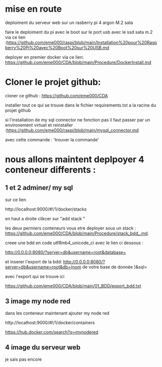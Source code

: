 # mise en route


deploiment du serveur web sur un rasberry pi 4 argon M.2 sata

faire le deploiment du pi avec le boot sur le port usb avec le ssd sata m.2 via ce lien :https://github.com/eme000/raspi/blob/main/Installation%20pour%20Raspberry%20Pi%20avec%20Boot%20sur%20USB.md

deployer en premier docker via ce lien:
https://github.com/eme000/CDA/blob/main/Procedure/DockerInstall.md



# Cloner le projet github:

cloner ce github : https://github.com/eme000/CDA

installer tout ce qui se trouve dans le fichier requirements.txt a la racine du projet github

si l'installation de my sql connector ne fonction pas il faut passer par un environement virtuel et reinstaller  :https://github.com/eme000/raspi/blob/main/mysql_connector.md

avec cette commande : 'trouver la commande'


# nous allons maintent deplpoyer 4 conteneur differents :


## 1 et 2 adminer/ my sql 

sur ce lien

http://localhost:9000/#!/1/docker/stacks

en haut a droite clikcer sur "add stack "

les deux permiers conteneurs vous etre deployer sous un stack : https://github.com/eme000/CDA/blob/main/Procedure/stack_bdd_.md.

creee une bdd en code utf8mb4_unicode_ci avec le lien ci dessous :

http://0.0.0.0:8080/?server=db&username=root&database=

et inserer l'export de la bdd:
http://0.0.0.0:8080/?server=db&username=root&db=(nom de votre base de donnée )&sql=

avec l'export qui se trouve ici

https://github.com/eme000/CDA/blob/main/01_BDD/export_bdd.txt

## 3 image my node red 

dans les conteneur maintenant ajouter my node red

http://localhost:9000/#!/1/docker/containers

https://hub.docker.com/search?q=mynodered

## 4 image du serveur web


je sais pas encore




